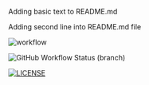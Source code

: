 Adding basic text to README.md

Adding second line into README.md file

![workflow](https://github.com/mhannah04/sem/actions/workflows/main.yml/badge.svg)

![GitHub Workflow Status (branch)](https://img.shields.io/github/actions/workflow/status/mhannah04/sem/main.yml?branch=master)

[![LICENSE](https://img.shields.io/github/license/mhannah04/sem.svg?style=flat-square)](https://github.com/mhannah04/sem/blob/master/LICENSE)